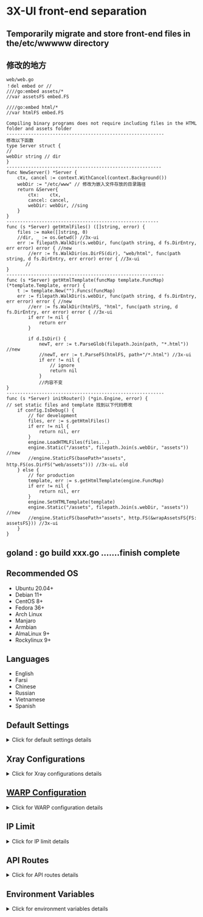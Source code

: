 # 3X-UI front-end separation

## Temporarily migrate and store front-end files in the/etc/wwwww directory
## 修改的地方

```
web/web.go
！del embed or //
////go:embed assets/*
//var assetsFS embed.FS

////go:embed html/*
//var htmlFS embed.FS

Compiling binary programs does not require including files in the HTML folder and assets folder
----------------------------------------------------------
修改以下函数
type Server struct {
//
webDir string // dir
}
---------------------------------------------------------
func NewServer() *Server {
	ctx, cancel := context.WithCancel(context.Background())
	webDir := "/etc/www" // 修改为嵌入文件存放的目录路径
	return &Server{
		ctx:    ctx,
		cancel: cancel,
		webDir: webDir, //sing
	}
}
--------------------------------------------------------
func (s *Server) getHtmlFiles() ([]string, error) {
	files := make([]string, 0)
	//dir, _ := os.Getwd() //3x-ui
	err := filepath.WalkDir(s.webDir, func(path string, d fs.DirEntry, err error) error { //new
		//err := fs.WalkDir(os.DirFS(dir), "web/html", func(path string, d fs.DirEntry, err error) error { //3x-ui
       //
}
----------------------------------------------------------
func (s *Server) getHtmlTemplate(funcMap template.FuncMap) (*template.Template, error) {
	t := template.New("").Funcs(funcMap)
	err := filepath.WalkDir(s.webDir, func(path string, d fs.DirEntry, err error) error { //new
		//err := fs.WalkDir(htmlFS, "html", func(path string, d fs.DirEntry, err error) error { //3x-ui
		if err != nil {
			return err
		}

		if d.IsDir() {
			newT, err := t.ParseGlob(filepath.Join(path, "*.html")) //new
			//newT, err := t.ParseFS(htmlFS, path+"/*.html") //3x-ui
			if err != nil {
				// ignore
				return nil
			}
			//内容不变
}
----------------------------------------------------------
func (s *Server) initRouter() (*gin.Engine, error) {
// set static files and template 找到以下代码修改
	if config.IsDebug() {
		// for development
		files, err := s.getHtmlFiles()
		if err != nil {
			return nil, err
		}
		engine.LoadHTMLFiles(files...)
		engine.Static("/assets", filepath.Join(s.webDir, "assets")) //new
		//engine.StaticFS(basePath+"assets", http.FS(os.DirFS("web/assets"))) //3x-ui。old
	} else {
		// for production
		template, err := s.getHtmlTemplate(engine.FuncMap)
		if err != nil {
			return nil, err
		}
		engine.SetHTMLTemplate(template)
		engine.Static("/assets", filepath.Join(s.webDir, "assets")) //new
		//engine.StaticFS(basePath+"assets", http.FS(&wrapAssetsFS{FS: assetsFS})) //3x-ui
	}
}
```
## goland : go build xxx.go .......finish complete

## Recommended OS

- Ubuntu 20.04+
- Debian 11+
- CentOS 8+
- Fedora 36+
- Arch Linux
- Manjaro
- Armbian
- AlmaLinux 9+
- Rockylinux 9+


## Languages

- English
- Farsi
- Chinese
- Russian
- Vietnamese
- Spanish

## Default Settings

<details>
  <summary>Click for default settings details</summary>

  ### Information

- **Port:** 2053
- **Username & Password:** It will be generated randomly if you skip modifying.
- **Database Path:**
  - /etc/x-ui/x-ui.db
- **Xray Config Path:**
  - /usr/local/x-ui/bin/config.json
- **Web Panel Path w/o Deploying SSL:**
  - http://ip:2053/panel
  - http://domain:2053/panel
- **Web Panel Path w/ Deploying SSL:**
  - https://domain:2053/panel
 
</details>

## Xray Configurations

<details>
  <summary>Click for Xray configurations details</summary>
  
#### Usage

**1.** Copy & paste into the Advanced Xray Configuration:

- [traffic](./media/configs/traffic.json)
- [traffic + Block all Iran IP address](./media/configs/traffic+block-iran-ip.json)
- [traffic + Block all Iran Domains](./media/configs/traffic+block-iran-domains.json)
- [traffic + Block Ads + Use IPv4 for Google](./media/configs/traffic+block-ads+ipv4-google.json)
- [traffic + Block Ads + Route Google + Netflix + Spotify + OpenAI (ChatGPT) to WARP](./media/configs/traffic+block-ads+warp.json)

***Tip:*** *You don't need to do this for a fresh install.*

</details>

## [WARP Configuration](https://gitlab.com/fscarmen/warp)

<details>
  <summary>Click for WARP configuration details</summary>

#### Usage

If you want to use routing to WARP follow steps as below:

**1.** If you already installed warp, you can uninstall using below command:

   ```sh
   warp u
   ```

**2.** Install WARP on **SOCKS Proxy Mode**:

   ```sh
   bash <(curl -sSL https://raw.githubusercontent.com/hamid-gh98/x-ui-scripts/main/install_warp_proxy.sh)
   ```

**3.** Turn on the config you need in panel or [Copy and paste this file to Xray Configuration](./media/configs/traffic+block-ads+warp.json)

   Config Features:

   - Block Ads
   - Route Google + Netflix + Spotify + OpenAI (ChatGPT) to WARP
   - Fix Google 403 error

</details>

## IP Limit

<details>
  <summary>Click for IP limit details</summary>

#### Usage

**Note:** IP Limit won't work correctly when using IP Tunnel

- For versions up to `v1.6.1`:

  - IP limit is built-in into the panel.

- For versions `v1.7.0` and newer:

  - To make IP Limit work properly, you need to install fail2ban and its required files by following these steps:

    1. Use the `x-ui` command inside the shell.
    2. Select `IP Limit Management`.
    3. Choose the appropriate options based on your needs.
   
  - make sure you have access.log on your Xray Configuration
  
  ```sh
    "log": {
    "loglevel": "warning",
    "access": "./access.log",
    "error": "./error.log"
    },
  ```

</details>



## API Routes

<details>
  <summary>Click for API routes details</summary>

#### Usage

- `/login` with `POST` user data: `{username: '', password: ''}` for login
- `/panel/api/inbounds` base for following actions:

| Method | Path                               | Action                                      |
| :----: | ---------------------------------- | ------------------------------------------- |
| `GET`  | `"/list"`                          | Get all inbounds                            |
| `GET`  | `"/get/:id"`                       | Get inbound with inbound.id                 |
| `GET`  | `"/getClientTraffics/:email"`      | Get Client Traffics with email              |
| `GET`  | `"/createbackup"`                  | Telegram bot sends backup to admins         |
| `POST` | `"/add"`                           | Add inbound                                 |
| `POST` | `"/del/:id"`                       | Delete Inbound                              |
| `POST` | `"/update/:id"`                    | Update Inbound                              |
| `POST` | `"/clientIps/:email"`              | Client Ip address                           |
| `POST` | `"/clearClientIps/:email"`         | Clear Client Ip address                     |
| `POST` | `"/addClient"`                     | Add Client to inbound                       |
| `POST` | `"/:id/delClient/:clientId"`       | Delete Client by clientId\*                 |
| `POST` | `"/updateClient/:clientId"`        | Update Client by clientId\*                 |
| `POST` | `"/:id/resetClientTraffic/:email"` | Reset Client's Traffic                      |
| `POST` | `"/resetAllTraffics"`              | Reset traffics of all inbounds              |
| `POST` | `"/resetAllClientTraffics/:id"`    | Reset traffics of all clients in an inbound |
| `POST` | `"/delDepletedClients/:id"`        | Delete inbound depleted clients (-1: all)   |
| `POST` | `"/onlines"`                       | Get Online users ( list of emails )       |

\*- The field `clientId` should be filled by:

- `client.id` for VMESS and VLESS
- `client.password` for TROJAN
- `client.email` for Shadowsocks


- [API Documentation](https://documenter.getpostman.com/view/16802678/2s9YkgD5jm)
- [<img src="https://run.pstmn.io/button.svg" alt="Run In Postman" style="width: 128px; height: 32px;">](https://app.getpostman.com/run-collection/16802678-1a4c9270-ac77-40ed-959a-7aa56dc4a415?action=collection%2Ffork&source=rip_markdown&collection-url=entityId%3D16802678-1a4c9270-ac77-40ed-959a-7aa56dc4a415%26entityType%3Dcollection%26workspaceId%3D2cd38c01-c851-4a15-a972-f181c23359d9)
</details>

## Environment Variables

<details>
  <summary>Click for environment variables details</summary>

#### Usage

| Variable       |                      Type                      | Default       |
| -------------- | :--------------------------------------------: | :------------ |
| XUI_LOG_LEVEL  | `"debug"` \| `"info"` \| `"warn"` \| `"error"` | `"info"`      |
| XUI_DEBUG      |                   `boolean`                    | `false`       |
| XUI_BIN_FOLDER |                    `string`                    | `"bin"`       |
| XUI_DB_FOLDER  |                    `string`                    | `"/etc/x-ui"` |
| XUI_LOG_FOLDER |                    `string`                    | `"/etc/log"`  |

Example:

```sh
XUI_BIN_FOLDER="bin" XUI_DB_FOLDER="/etc/x-ui" go build main.go
```

</details>
